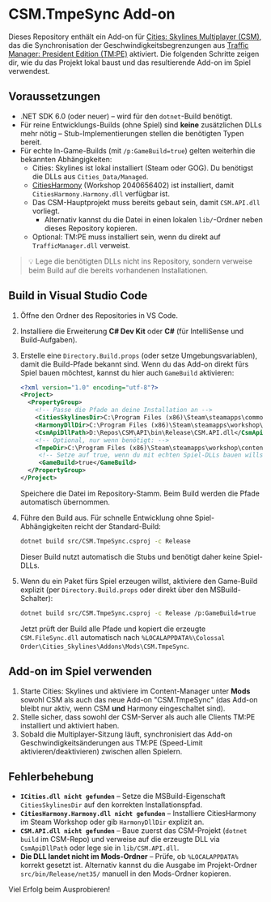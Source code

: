 # CSM.TmpeSync Add-on

Dieses Repository enthält ein Add-on für [Cities: Skylines Multiplayer (CSM)](https://github.com/CitiesSkylinesMultiplayer/CSM),
das die Synchronisation der Geschwindigkeitsbegrenzungen aus [Traffic Manager: President Edition (TM:PE)](https://github.com/CitiesSkylinesMods/TMPE) aktiviert.
Die folgenden Schritte zeigen dir, wie du das Projekt lokal baust und das resultierende Add-on im Spiel verwendest.

## Voraussetzungen

* .NET SDK 6.0 (oder neuer) – wird für den `dotnet`-Build benötigt.
* Für reine Entwicklungs-Builds (ohne Spiel) sind **keine** zusätzlichen DLLs mehr nötig – Stub-Implementierungen stellen die benötigten Typen bereit.
* Für echte In-Game-Builds (mit `/p:GameBuild=true`) gelten weiterhin die bekannten Abhängigkeiten:
  * Cities: Skylines ist lokal installiert (Steam oder GOG). Du benötigst die DLLs aus `Cities_Data/Managed`.
  * [CitiesHarmony](https://steamcommunity.com/workshop/filedetails/?id=2040656402) (Workshop 2040656402) ist installiert, damit `CitiesHarmony.Harmony.dll` verfügbar ist.
  * Das CSM-Hauptprojekt muss bereits gebaut sein, damit `CSM.API.dll` vorliegt.
    * Alternativ kannst du die Datei in einen lokalen `lib/`-Ordner neben dieses Repository kopieren.
  * Optional: TM:PE muss installiert sein, wenn du direkt auf `TrafficManager.dll` verweist.

> 💡 Lege die benötigten DLLs nicht ins Repository, sondern verweise beim Build auf die bereits vorhandenen Installationen.

## Build in Visual Studio Code

1. Öffne den Ordner des Repositories in VS Code.
2. Installiere die Erweiterung **C# Dev Kit** oder **C#** (für IntelliSense und Build-Aufgaben).
3. Erstelle eine `Directory.Build.props` (oder setze Umgebungsvariablen), damit die Build-Pfade bekannt sind. Wenn du das Add-on direkt fürs Spiel bauen möchtest, kannst du hier auch `GameBuild` aktivieren:

   ```xml
   <?xml version="1.0" encoding="utf-8"?>
   <Project>
     <PropertyGroup>
       <!-- Passe die Pfade an deine Installation an -->
       <CitiesSkylinesDir>C:\Program Files (x86)\Steam\steamapps\common\Cities_Skylines</CitiesSkylinesDir>
       <HarmonyDllDir>C:\Program Files (x86)\Steam\steamapps\workshop\content\255710\2040656402</HarmonyDllDir>
       <CsmApiDllPath>D:\Repos\CSM\API\bin\Release\CSM.API.dll</CsmApiDllPath>
       <!-- Optional, nur wenn benötigt: -->
       <TmpeDir>C:\Program Files (x86)\Steam\steamapps\workshop\content\255710\1637663252</TmpeDir>
        <!-- Setze auf true, wenn du mit echten Spiel-DLLs bauen willst -->
        <GameBuild>true</GameBuild>
     </PropertyGroup>
   </Project>
   ```

   Speichere die Datei im Repository-Stamm. Beim Build werden die Pfade automatisch übernommen.

4. Führe den Build aus. Für schnelle Entwicklung ohne Spiel-Abhängigkeiten reicht der Standard-Build:

   ```bash
   dotnet build src/CSM.TmpeSync.csproj -c Release
   ```

   Dieser Build nutzt automatisch die Stubs und benötigt daher keine Spiel-DLLs.

5. Wenn du ein Paket fürs Spiel erzeugen willst, aktiviere den Game-Build explizit (per `Directory.Build.props` oder direkt über den MSBuild-Schalter):

   ```bash
   dotnet build src/CSM.TmpeSync.csproj -c Release /p:GameBuild=true
   ```

   Jetzt prüft der Build alle Pfade und kopiert die erzeugte `CSM.FileSync.dll`
   automatisch nach `%LOCALAPPDATA%\Colossal Order\Cities_Skylines\Addons\Mods\CSM.TmpeSync`.

## Add-on im Spiel verwenden

1. Starte Cities: Skylines und aktiviere im Content-Manager unter **Mods** sowohl CSM als auch das neue Add-on "CSM.TmpeSync" (das Add-on bleibt nur aktiv, wenn CSM **und** Harmony eingeschaltet sind).
2. Stelle sicher, dass sowohl der CSM-Server als auch alle Clients TM:PE installiert und aktiviert haben.
3. Sobald die Multiplayer-Sitzung läuft, synchronisiert das Add-on Geschwindigkeitsänderungen aus TM:PE (Speed-Limit aktivieren/deaktivieren) zwischen allen Spielern.

## Fehlerbehebung

* **`ICities.dll nicht gefunden`** – Setze die MSBuild-Eigenschaft `CitiesSkylinesDir` auf den korrekten Installationspfad.
* **`CitiesHarmony.Harmony.dll nicht gefunden`** – Installiere CitiesHarmony im Steam Workshop oder gib `HarmonyDllDir` explizit an.
* **`CSM.API.dll nicht gefunden`** – Baue zuerst das CSM-Projekt (`dotnet build` im CSM-Repo) und verweise auf die erzeugte DLL
  via `CsmApiDllPath` oder lege sie in `lib/CSM.API.dll`.
* **Die DLL landet nicht im Mods-Ordner** – Prüfe, ob `%LOCALAPPDATA%` korrekt gesetzt ist. Alternativ kannst du die Ausgabe
  im Projekt-Ordner `src/bin/Release/net35/` manuell in den Mods-Ordner kopieren.

Viel Erfolg beim Ausprobieren!
